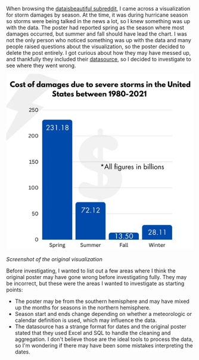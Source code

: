 When browsing the [dataisbeautiful subreddit](https://www.reddit.com/r/dataisbeautiful/), I came across a visualization for storm damages by season. At the time, it was during hurricane season so storms were being talked in the news a lot, so I knew something was up with the data. The poster had reported spring as the season where most damages occurred, but summer and fall should have lead the chart. I was not the only person who noticed something was up with the data and many people raised questions about the visualization, so the poster decided to delete the post entirely. I got curious about how they may have messed up, and thankfully they included their [datasource](https://www.kaggle.com/datasets/christinezinkand/us-billiondollar-weather-and-climate-disasters), so I decided to investigate to see where they went wrong.

![](https://github.com/ryanlonergan/miniprojects/blob/main/storm_damage_viz/images/wrong_storm_damage_viz.png)

*Screenshot of the original visualization*

Before investigating, I wanted to list out a few areas where I think the original poster may have gone wrong before investigating fully. They may be incorrect, but these were the areas I wanted to investigate as starting points:

- The poster may be from the southern hemisphere and may have mixed up the months for seasons in the northern hemisphere.
- Season start and ends change depending on whether a meteorologic or calendar definition is used, which may influence the data.
- The datasource has a strange format for dates and the original poster stated that they used Excel and SQL to handle the cleaning and aggregation. I don't believe those are the ideal tools to process the data, so I'm wondering if there may have been some mistakes interpreting the dates.